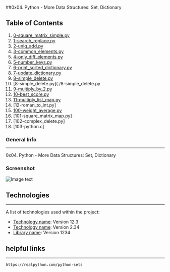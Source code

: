 ##0x04. Python - More Data Structures: Set, Dictionary

## Table of Contents
1. [0-square_matrix_simple.py](./0-square_matrix_simple.py)
2. [1-search_replace.py](./1-search_replace.py)
3. [2-uniq_add.py](./2-uniq_add.py)
4. [3-common_elements.py](./3-common_elements.py)
5. [4-only_diff_elements.py](./4-only_diff_elements.py)
6. [5-number_keys.py](./5-number_keys.py)
7. [6-print_sorted_dictionary.py](./6-print_sorted_dictionary.py)
8. [7-update_dictionary.py](./7-update_dictionary.py)
9. [8-simple_delete.py](./8-simple_delete.py)
10. [8-simple_delete.py](./8-simple_delete.py
11. [9-multiply_by_2.py](./9-multiply_by_2.py)
12. [10-best_score.py](./10-best_score.py)
13. [11-multiply_list_map.py](./11-multiply_list_map.py)
14. [12-roman_to_int.py]
15. [100-weight_average.py](./100-weight_average.py)
16. [101-square_matrix_map.py]
17. [102-complex_delete.py]
18. [103-python.c]
### General Info
***
0x04. Python - More Data Structures: Set, Dictionary
### Screenshot
![Image text](https://www.united-internet.de/fileadmin/user_upload/Brands/Downloads/Logo_IONOS_by.jpg)
## Technologies
***
A list of technologies used within the project:
* [Technology name](https://example.com): Version 12.3 
* [Technology name](https://example.com): Version 2.34
* [Library name](https://example.com): Version 1234
## helpful links
***
```https://realpython.com/python-sets```
